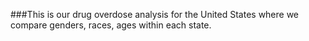###This is our drug overdose analysis for the United States where we compare genders, races, ages within each state.
